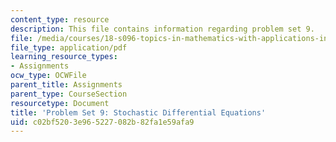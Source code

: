 ```yaml
---
content_type: resource
description: This file contains information regarding problem set 9.
file: /media/courses/18-s096-topics-in-mathematics-with-applications-in-finance-fall-2013/c02bf5203e965227082b82fa1e59afa9_MIT18_S096F13_pset9.pdf
file_type: application/pdf
learning_resource_types:
- Assignments
ocw_type: OCWFile
parent_title: Assignments
parent_type: CourseSection
resourcetype: Document
title: 'Problem Set 9: Stochastic Differential Equations'
uid: c02bf520-3e96-5227-082b-82fa1e59afa9
---
```

